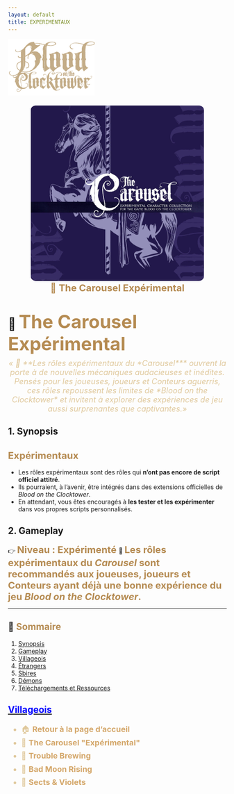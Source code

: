 ```yaml
---
layout: default
title: EXPERIMENTAUX
---
```


<p align="left">
  <a href="/botc-fr-bambi/">
    <img src="images/logo.png" alt="Accueil BotC FR" width="200">
  </a>
</p>

<div class="page-experimentaux" markdown="1">


  
 <!-- 🎠 Rôles Expérimentaux -->
<div style="text-align:center; margin: 20px 0;">
  <a href="./experimentaux.html" style="text-decoration:none;">
    <img src="./images/carousel.png" alt="Trouble Brewing" width="400" style="border-radius:12px;">
    <br>
    <span style="color:#b58b52; font-weight:bold; font-size:22px;">🎠 The Carousel Expérimental</span>
  </a>
</div>


# 🎠 <span style="color:#b58b52; font-weight:bold; font-size:42px;">The Carousel Expérimental</span>

<p style="text-align:center; color:#e0c99d; font-style:italic; font-size:18px; margin-top:-10px;">
  « 🎠 **Les rôles expérimentaux du *Carousel*** ouvrent la porte à de nouvelles mécaniques audacieuses et inédites.
Pensés pour les joueuses, joueurs et Conteurs aguerris, ces rôles repoussent les limites de *Blood on the Clocktower* et invitent à explorer des expériences de jeu aussi surprenantes que captivantes.»
</p>

## 1. Synopsis
## <span style="color:#b58b52; font-weight:bold; font-size:22px;">**Expérimentaux**</span>
- Les rôles expérimentaux sont des rôles qui **n’ont pas encore de script officiel attitré**.
- Ils pourraient, à l’avenir, être intégrés dans des extensions officielles de *Blood on the Clocktower*.
- En attendant, vous êtes encouragés à **les tester et les expérimenter** dans vos propres scripts personnalisés.

## 2. Gameplay
👉 <span style="color:#b58b52; font-weight:bold; font-size:22px;"> **Niveau : Expérimenté** </span>
🎠 <span style="color:#b58b52; font-weight:bold; font-size:22px;">**Les rôles expérimentaux du *Carousel*** sont recommandés aux joueuses, joueurs et Conteurs ayant déjà une bonne expérience du jeu *Blood on the Clocktower*.</span>

---

## 📑 <span style="color:#b58b52;">Sommaire</span>

1. [Synopsis](#1-synopsis)  
2. [Gameplay](#2-gameplay)  
3. [Villageois](#3-villageois)  
4. [Étrangers](#4-étrangers)  
5. [Sbires](#5-sbires)  
6. [Démons](#6-démons)  
7. [Téléchargements et Ressources](#7-téléchargements-et-ressources)  


## [<span style="color:blue;">**Villageois**</span>](villageois.md)
  
<ul style="color:#e0c99d; font-size:18px; line-height:1.7;">
  <li>🏠 <a href="./index.html" style="color:#d4a76a; font-weight:bold; text-decoration:none;">Retour à la page d’accueil</a></li>
  <li>🎠 <a href="./experimentaux.html" style="color:#d4a76a; font-weight:bold; text-decoration:none;">The Carousel "Expérimental"</a></li>
  <li>🍺 <a href="../trouble_brewing.html" style="color:#d4a76a; font-weight:bold; text-decoration:none;">Trouble Brewing</a></li>
  <li>🌛 <a href="./bmr.html" style="color:#d4a76a; font-weight:bold; text-decoration:none;">Bad Moon Rising</a></li>
  <li>💐 <a href="./sv.html" style="color:#d4a76a; font-weight:bold; text-decoration:none;">Sects & Violets</a></li>
</ul>
